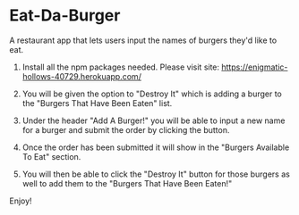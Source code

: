 # Eat-Da-Burger
A restaurant app that lets users input the names of burgers they'd like to eat.

1. Install all the npm packages needed. Please visit site: https://enigmatic-hollows-40729.herokuapp.com/

2. You will be given the option to "Destroy It" which is adding a burger to the "Burgers That Have Been Eaten" list.

3. Under the header "Add A Burger!" you will be able to input a new name for a burger and submit the order by clicking the button.

4. Once the order has been submitted it will show in the "Burgers Available To Eat" section.

5. You will then be able to click the "Destroy It" button for those burgers as well to add them to the "Burgers That Have Been Eaten!"

Enjoy!
